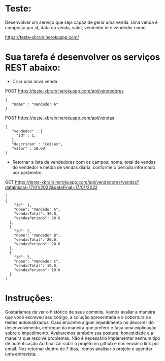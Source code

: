 # Teste:
Desenvolver um serviço que seja capaz de gerar uma venda.
Uma venda é composta por id, data da venda, valor, vendedor id e vendedor nome.

https://teste-xbrain.herokuapp.com/

# Sua tarefa é desenvolver os serviços REST abaixo:
- Criar uma nova venda

POST https://teste-xbrain.herokuapp.com/api/vendedores
```
{
   "nome" : "Vendedor A"
}
```

POST https://teste-xbrain.herokuapp.com/api/vendas
```
{
   "vendedor" : {
     "id" : 1,
   },
   "descricao" : "Coisas",
   "valor" : 10.00
}
```

- Retornar a lista de vendedores com os campos: nome, total de vendas do vendedor e média de vendas diária, conforme o período informado por parâmetro 

GET https://teste-xbrain.herokuapp.com/api/vendedores/vendas?dataInicial=17/01/2022&dataFinal=17/01/2022
```
[
{
    "id": 1,
    "nome": "Vendedor A",
    "vendasTotal": 30.0,
    "vendasPeriodo": 30.0
  },
  {
    "id": 2,
    "nome": "Vendedor B",
    "vendasTotal": 20.0,
    "vendasPeriodo": 20.0
  },
  {
    "id": 3,
    "nome": "Vendedor C",
    "vendasTotal": 10.0,
    "vendasPeriodo": 10.0
  }
]
```

# Instruções:
Gostaríamos de ver o histórico de seus commits.
Vamos avaliar a maneira que você escreveu seu código, a solução apresentada e a cobertura de testes automatizados.
Caso encontre algum impedimento no decorrer do desenvolvimento, entregue da maneira que preferir e faça uma explicação sobre o impedimento.
Avaliaremos também sua postura, honestidade e a maneira que resolve problemas.
Não é necessário implementar nenhum tipo de autenticação
Ao finalizar subir o projeto no github e nos enviar o link por email.
Nos retornar dentro de 7 dias, iremos analisar o projeto e agendar uma entrevista.  

